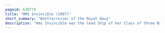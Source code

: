 ```yaml
---
pageid: 630774
title: "HMS Invincible (1907)"
short_summary: "Battlecruiser of the Royal Navy"
description: "Hms Invincible was the lead Ship of her Class of three Battlecruisers designed for the Royal Navy in the first Decade of the 20th Century and the first Battlecruiser built by any Country in the World. During the First World War, she participated in the Battle of Heligoland Bight in a minor Role, as she was the oldest and slowest of the british Battlecruisers present. During the Battle of the Falkland Islands, Invincible and her sister ship Inflexible sank the armoured cruisers Scharnhorst and Gneisenau almost without loss to themselves, despite numerous hits by the German ships."
---
```

